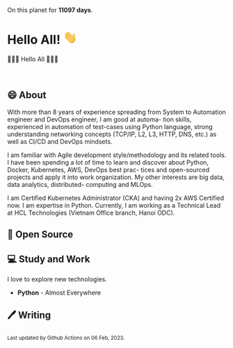 On this planet for **11097 days**.

# Hello All! <img src="assets/wave.gif" width="32px" alt="">

👋👋👋 Hello All 👋👋👋

<img src="assets/aws-saa.jpg" style="margin-bottom:16px;" alt="">
<img src="assets/aws-dva.jpg" style="margin-bottom:16px;" alt="">
<img src="assets/cka.jpg" style="margin-bottom:16px;" alt="">


## 😄 About

With more than 8 years of experience spreading from System to Automation engineer and DevOps engineer, I am good at automa-
tion skills, experienced in automation of test-cases using Python language, strong understanding networking concepts (TCP/IP,
L2, L3, HTTP, DNS, etc.) as well as CI/CD and DevOps mindsets. 

I am familiar with Agile development style/methodology and its
related tools. I have been spending a lot of time to learn and discover about Python, Docker, Kubernetes, AWS, DevOps best prac-
tices and open-sourced projects and apply it into work organization. My other interests are big data, data analytics, distributed-
computing and MLOps.

I am Certified Kubernetes Administrator (CKA) and having 2x AWS Certified now. I am expertise in Python. Currently, I am working
as a Technical Lead at HCL Technologies (Vietnam Office branch, Hanoi ODC).

## 🙏 Open Source


## 💻 Study and Work

I love to explore new technologies. 

- **Python** - Almost Everywhere

## 🖊️ Writing

<sub>Last updated by Github Actions on 06 Feb, 2023.</sub>
